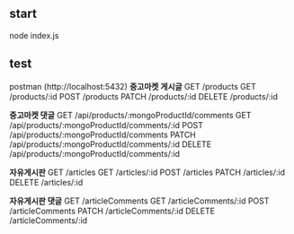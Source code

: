 ## start

node index.js

## test

postman (http://localhost:5432)
**중고마켓 게시글**
GET /products
GET /products/:id
POST /products
PATCH /products/:id
DELETE /products/:id

**중고마켓 댓글**
GET /api/products/:mongoProductId/comments
GET /api/products/:mongoProductId/comments/:id
POST /api/products/:mongoProductId/comments
PATCH /api/products/:mongoProductId/comments/:id
DELETE /api/products/:mongoProductId/comments/:id

**자유게시판**
GET /articles
GET /articles/:id
POST /articles
PATCH /articles/:id
DELETE /articles/:id

**자유게시판 댓글**
GET /articleComments
GET /articleComments/:id
POST /articleComments
PATCH /articleComments/:id
DELETE /articleComments/:id
